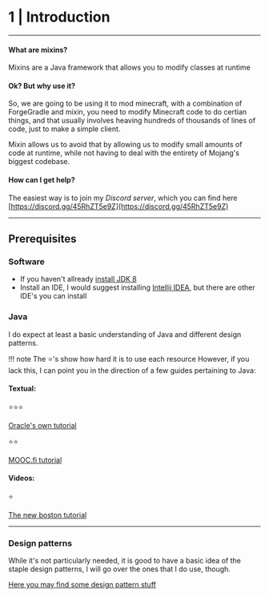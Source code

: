 # 1 | Introduction
* * *
#### What are mixins?
Mixins are a Java framework that allows you to modify classes at runtime

#### Ok? But why use it?
So, we are going to be using it to mod minecraft, with a combination of ForgeGradle and mixin, you need to modify Minecraft code to do certian things, and that usually involves heaving hundreds of thousands of lines of code, just to make a simple client.

Mixin allows us to avoid that by allowing us to modify small amounts of code at runtime, while not having to deal with the entirety of Mojang's biggest codebase.

#### How can I get help?
The easiest way is to join my *Discord server*, which you can find here
[https://discord.gg/45RhZT5e9Z](https://discord.gg/45RhZT5e9Z)


* * *
## Prerequisites
### Software

- If you haven't allready [install JDK 8](https://adoptopenjdk.net/?variant=openjdk8&jvmVariant=hotspot)
- Install an IDE, I would suggest installing [Intellij IDEA](https://www.jetbrains.com/idea/download/), but there are other IDE's you can install

### Java
I do expect at least a basic understanding of Java and different design patterns.

!!! note
    The ⭐'s show how hard it is to use each resource
However, if you lack this, I can point you in the direction of a few guides pertaining to Java:
#### Textual:

⭐⭐⭐

[Oracle's own tutorial](https://docs.oracle.com/javase/tutorial/)

⭐⭐

[MOOC.fi tutorial](https://moocfi.github.io/courses/2013/programming-part-1/material.html)

#### Videos:

⭐

[The new boston tutorial](https://youtu.be/Hl-zzrqQoSE)
* * *
### Design patterns
While it's not particularly needed, it is good to have a basic idea of the staple design patterns, I will go over the ones that I do use, though.

[Here you may find some design pattern stuff](https://refactoring.guru/)